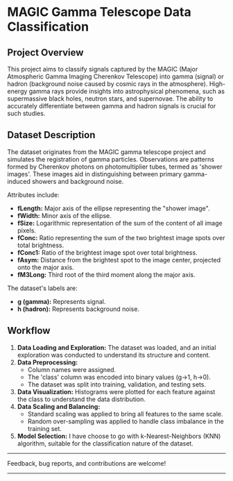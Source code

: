 # MAGIC Gamma Telescope Data Classification

## Project Overview

This project aims to classify signals captured by the MAGIC (Major Atmospheric Gamma Imaging Cherenkov Telescope) into gamma (signal) or hadron (background noise caused by cosmic rays in the atmosphere). High-energy gamma rays provide insights into astrophysical phenomena, such as supermassive black holes, neutron stars, and supernovae. The ability to accurately differentiate between gamma and hadron signals is crucial for such studies.

## Dataset Description

The dataset originates from the MAGIC gamma telescope project and simulates the registration of gamma particles. Observations are patterns formed by Cherenkov photons on photomultiplier tubes, termed as 'shower images'. These images aid in distinguishing between primary gamma-induced showers and background noise. 

Attributes include:
- **fLength:** Major axis of the ellipse representing the "shower image".
- **fWidth:** Minor axis of the ellipse.
- **fSize:** Logarithmic representation of the sum of the content of all image pixels.
- **fConc:** Ratio representing the sum of the two brightest image spots over total brightness.
- **fConc1:** Ratio of the brightest image spot over total brightness.
- **fAsym:** Distance from the brightest spot to the image center, projected onto the major axis.
- **fM3Long:** Third root of the third moment along the major axis.

The dataset's labels are:
- **g (gamma):** Represents signal.
- **h (hadron):** Represents background noise.

## Workflow

1. **Data Loading and Exploration:** The dataset was loaded, and an initial exploration was conducted to understand its structure and content.
2. **Data Preprocessing:** 
    - Column names were assigned.
    - The 'class' column was encoded into binary values (g->1, h->0).
    - The dataset was split into training, validation, and testing sets.
3. **Data Visualization:** Histograms were plotted for each feature against the class to understand the data distribution.
4. **Data Scaling and Balancing:** 
    - Standard scaling was applied to bring all features to the same scale.
    - Random over-sampling was applied to handle class imbalance in the training set.
5. **Model Selection:** I have choose to go with k-Nearest-Neighbors (KNN) algorithm, suitable for the classification nature of the dataset.

---

Feedback, bug reports, and contributions are welcome!

---